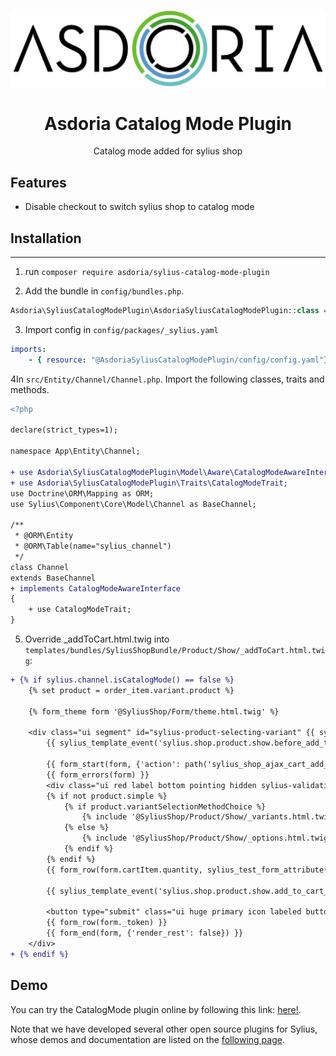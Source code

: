 <p align="center">
</p>

![Logo Asdoria](doc/asdoria.jpg)

<h1 align="center">Asdoria Catalog Mode Plugin</h1>

<p align="center">Catalog mode added for sylius shop</p>

## Features

+ Disable checkout to switch sylius shop to catalog mode

## Installation

---
1. run `composer require asdoria/sylius-catalog-mode-plugin`


2. Add the bundle in `config/bundles.php`.

```PHP
Asdoria\SyliusCatalogModePlugin\AsdoriaSyliusCatalogModePlugin::class => ['all' => true],
```
3. Import config in `config/packages/_sylius.yaml`
```yaml
imports:
    - { resource: "@AsdoriaSyliusCatalogModePlugin/config/config.yaml"}
```

4In `src/Entity/Channel/Channel.php`. Import the following classes, traits and methods.

```diff
<?php

declare(strict_types=1);

namespace App\Entity\Channel;

+ use Asdoria\SyliusCatalogModePlugin\Model\Aware\CatalogModeAwareInterface;
+ use Asdoria\SyliusCatalogModePlugin\Traits\CatalogModeTrait;
use Doctrine\ORM\Mapping as ORM;
use Sylius\Component\Core\Model\Channel as BaseChannel;

/**
 * @ORM\Entity
 * @ORM\Table(name="sylius_channel")
 */
class Channel 
extends BaseChannel 
+ implements CatalogModeAwareInterface
{
    + use CatalogModeTrait;
}
```

5. Override _addToCart.html.twig into `templates/bundles/SyliusShopBundle/Product/Show/_addToCart.html.twig`:
```diff
+ {% if sylius.channel.isCatalogMode() == false %}
    {% set product = order_item.variant.product %}
    
    {% form_theme form '@SyliusShop/Form/theme.html.twig' %}
    
    <div class="ui segment" id="sylius-product-selecting-variant" {{ sylius_test_html_attribute('product-selecting-variant') }}>
        {{ sylius_template_event('sylius.shop.product.show.before_add_to_cart', {'product': product, 'order_item': order_item}) }}
    
        {{ form_start(form, {'action': path('sylius_shop_ajax_cart_add_item', {'productId': product.id}), 'attr': {'id': 'sylius-product-adding-to-cart', 'class': 'ui loadable form', 'novalidate': 'novalidate', 'autocomplete': 'off', 'data-redirect': path(configuration.getRedirectRoute('summary'))}}) }}
        {{ form_errors(form) }}
        <div class="ui red label bottom pointing hidden sylius-validation-error" id="sylius-cart-validation-error" {{ sylius_test_html_attribute('cart-validation-error') }}></div>
        {% if not product.simple %}
            {% if product.variantSelectionMethodChoice %}
                {% include '@SyliusShop/Product/Show/_variants.html.twig' %}
            {% else %}
                {% include '@SyliusShop/Product/Show/_options.html.twig' %}
            {% endif %}
        {% endif %}
        {{ form_row(form.cartItem.quantity, sylius_test_form_attribute('quantity')) }}
    
        {{ sylius_template_event('sylius.shop.product.show.add_to_cart_form', {'product': product, 'order_item': order_item, 'form': form}) }}
    
        <button type="submit" class="ui huge primary icon labeled button" {{ sylius_test_html_attribute('add-to-cart-button') }}><i class="cart icon"></i> {{ 'sylius.ui.add_to_cart'|trans }}</button>
        {{ form_row(form._token) }}
        {{ form_end(form, {'render_rest': false}) }}
    </div>
+ {% endif %}
```

## Demo

You can try the CatalogMode plugin online by following this link: [here!](https://demo-sylius.asdoria.fr/admin/channels).

Note that we have developed several other open source plugins for Sylius, whose demos and documentation are listed on the [following page](https://asdoria.github.io/).




